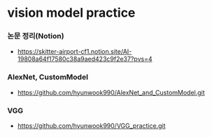 # vision model practice
### 논문 정리(Notion)
- https://skitter-airport-cf1.notion.site/AI-19808a64f17580c38a9aed423c9f2e37?pvs=4
### AlexNet, CustomModel
- https://github.com/hyunwook990/AlexNet_and_CustomModel.git
### VGG
- https://github.com/hyunwook990/VGG_practice.git
